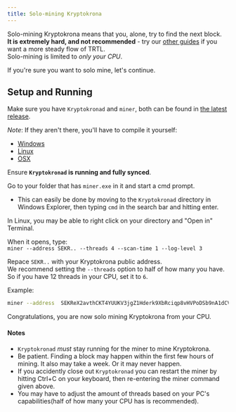 ```yaml
---
title: Solo-mining Kryptokrona
---
```


Solo-mining Kryptokrona means that you, alone, try to find the next block.  
**It is extremely hard, and not recommended** - try our [other guides](Mining) if you want a more steady flow of TRTL.  
Solo-mining is limited to *only your CPU*.

If you're sure you want to solo mine, let's continue.

## Setup and Running

Make sure you have  `Kryptokronad` and `miner`, both can be found in [the latest release](https://github.com/kryptokrona/kryptokrona/releases).    

*Note*: If they aren't there, you'll have to compile it yourself:

* [Windows](https://kryptokrona.se/Kryptokrona-win.zip)
* [Linux](https://kryptokrona.se/Kryptokrona-linux.zip)
* [OSX](https://kryptokrona.se/Kryptokrona-mac.zip)

Ensure **`Kryptokronad` is running and fully synced**.

Go to your folder that has `miner.exe` in it and start a cmd prompt.  

- This can easily be done by moving to the `Kryptokronad` directory in Windows Explorer, then typing `cmd` in the search bar and hitting enter.


In Linux, you may be able to right click on your directory and "Open in" Terminal.


When it opens, type:  
`miner --address SEKR.. --threads 4 --scan-time 1 --log-level 3`

Repace `SEKR..` with your Kryptokrona public address.  
We recommend setting the `--threads` option to half of how many you have. So if you have 12 threads in your CPU, set it to `6`.  

Example:  
```bash
miner --address  SEKReX2avthCKT4YUUKV3jgZ1Hderk9XbRciqp8vHVPoDSb9nA1dCV86Jia3TkD4jWgfxeh1AEYV3DKEAesSb7mSAvNqf6cB6kR --threads 4 --scan-time 1 --log-level 3
```

Congratulations, you are now solo mining Kryptokrona from your CPU.

#### Notes

* `Kryptokronad` *must* stay running for the miner to mine Kryptokrona.  
* Be patient. Finding a block may happen within the first few hours of mining. It also may take a week. Or it may never happen.  
* If you accidently close out `Kryptokronad` you can restart the miner by hitting Ctrl+C on your keyboard, then re-entering the miner command given above.  
* You may have to adjust the amount of threads based on your PC's capabilities(half of how many your CPU has is recommended).
